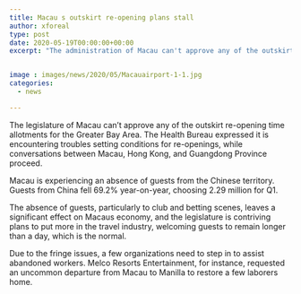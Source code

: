```yaml
---
title: Macau s outskirt re-opening plans stall
author: xforeal 
type: post
date: 2020-05-19T00:00:00+00:00
excerpt: "The administration of Macau can't approve any of the outskirt re-opening time periods for the Greater Bay Area "


image : images/news/2020/05/Macauairport-1-1.jpg
categories:
  - news

---
```

The legislature of Macau can&#8217;t approve any of the outskirt re-opening time allotments for the Greater Bay Area. The Health Bureau expressed it is encountering troubles setting conditions for re-openings, while conversations between Macau, Hong Kong, and Guangdong Province proceed. 

Macau is experiencing an absence of guests from the Chinese territory. Guests from China fell 69.2&percnt; year-on-year, choosing 2.29 million for Q1. 

The absence of guests, particularly to club and betting scenes, leaves a significant effect on Macaus economy, and the legislature is contriving plans to put more in the travel industry, welcoming guests to remain longer than a day, which is the normal. 

Due to the fringe issues, a few organizations need to step in to assist abandoned workers. Melco Resorts Entertainment, for instance, requested an uncommon departure from Macau to Manilla to restore a few laborers home.